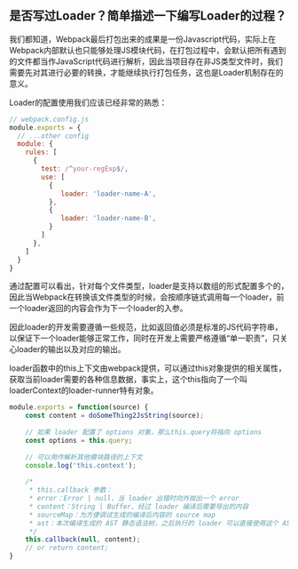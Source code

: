 ## 是否写过Loader？简单描述一下编写Loader的过程？

我们都知道，Webpack最后打包出来的成果是一份Javascript代码，实际上在Webpack内部默认也只能够处理JS模块代码，在打包过程中，会默认把所有遇到的文件都当作JavaScript代码进行解析，因此当项目存在非JS类型文件时，我们需要先对其进行必要的转换，才能继续执行打包任务，这也是Loader机制存在的意义。

Loader的配置使用我们应该已经非常的熟悉：

```js
// webpack.config.js
module.exports = {
  // ...other config
  module: {
    rules: [
      {
        test: /^your-regExp$/,
        use: [
          {
             loader: 'loader-name-A',
          }, 
          {
             loader: 'loader-name-B',
          }
        ]
      },
    ]
  }
}
```

通过配置可以看出，针对每个文件类型，loader是支持以数组的形式配置多个的，因此当Webpack在转换该文件类型的时候，会按顺序链式调用每一个loader，前一个loader返回的内容会作为下一个loader的入参。

因此loader的开发需要遵循一些规范，比如返回值必须是标准的JS代码字符串，以保证下一个loader能够正常工作，同时在开发上需要严格遵循“单一职责”，只关心loader的输出以及对应的输出。

loader函数中的this上下文由webpack提供，可以通过this对象提供的相关属性，获取当前loader需要的各种信息数据，事实上，这个this指向了一个叫loaderContext的loader-runner特有对象。

```js
module.exports = function(source) {
    const content = doSomeThing2JsString(source);
    
    // 如果 loader 配置了 options 对象，那么this.query将指向 options
    const options = this.query;
    
    // 可以用作解析其他模块路径的上下文
    console.log('this.context');
    
    /*
     * this.callback 参数：
     * error：Error | null，当 loader 出错时向外抛出一个 error
     * content：String | Buffer，经过 loader 编译后需要导出的内容
     * sourceMap：为方便调试生成的编译后内容的 source map
     * ast：本次编译生成的 AST 静态语法树，之后执行的 loader 可以直接使用这个 AST，进而省去重复生成 AST 的过程
     */
    this.callback(null, content);
    // or return content;
}
```
